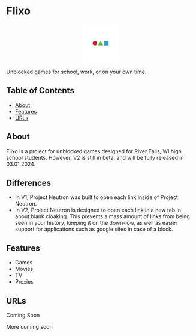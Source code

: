 # Flixo

<p align="center">
  <img src="https://raw.githubusercontent.com/PlayFlixo/playflixo/main/Images/favicon.ico" alt="Project Logo" width="100">
</p>

Unblocked games for school, work, or on your own time.

## Table of Contents
- [About](#about)
- [Features](#features)
- [URLs](#urls)

## About

Flixo is a project for unblocked games designed for River Falls, WI high school students. However, V2 is still in beta, and will be fully released in 03.01.2024.

## Differences

- In V1, Project Neutron was built to open each link inside of Project Neutron.
- In V2, Project Neutron is designed to open each link in a new tab in about:blank cloaking. This prevents a mass amount of links from being seen in your history, keeping it on the down-low, as well as easier support for applications such as google sites in case of a block.

## Features

- Games
- Movies
- TV
- Proxies

## URLs

Coming Soon

More coming soon
